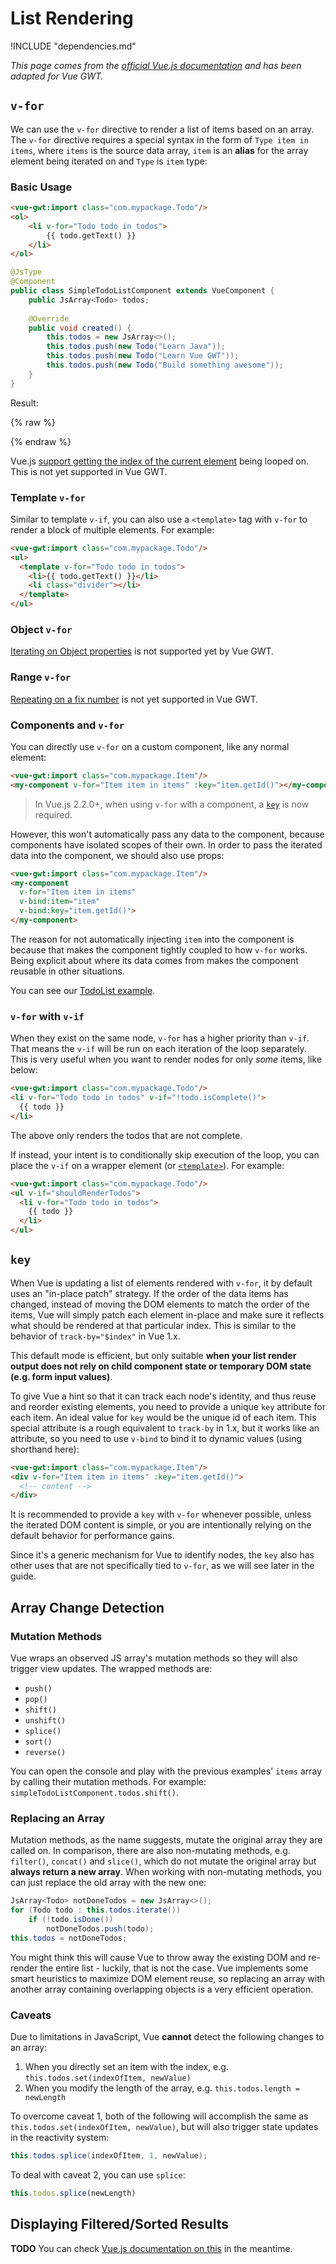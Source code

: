 # List Rendering

!INCLUDE "dependencies.md"

*This page comes from the [official Vue.js documentation](https://vuejs.org/v2/guide/list.html) and has been adapted for Vue GWT.*

## `v-for`

We can use the `v-for` directive to render a list of items based on an array.
The `v-for` directive requires a special syntax in the form of `Type item in items`, where `items` is the source data array, `item` is an **alias** for the array element being iterated on and `Type` is `item` type:

### Basic Usage

```html
<vue-gwt:import class="com.mypackage.Todo"/>
<ol>
    <li v-for="Todo todo in todos">
        {{ todo.getText() }}
    </li>
</ol>
```

```java
@JsType
@Component
public class SimpleTodoListComponent extends VueComponent {
    public JsArray<Todo> todos;
    
    @Override
    public void created() {
        this.todos = new JsArray<>();
        this.todos.push(new Todo("Learn Java"));
        this.todos.push(new Todo("Learn Vue GWT"));
        this.todos.push(new Todo("Build something awesome"));
    }
}
```

Result:

{% raw %}
<p class="example-container" data-name="simpleTodoListComponent">
    <span id="simpleTodoListComponent"></span>
</p>
{% endraw %}

Vue.js [support getting the index of the current element](https://vuejs.org/v2/guide/list.html#Basic-Usage) being looped on.
This is not yet supported in Vue GWT.

### Template `v-for`

Similar to template `v-if`, you can also use a `<template>` tag with `v-for` to render a block of multiple elements. For example:

```html
<vue-gwt:import class="com.mypackage.Todo"/>
<ul>
  <template v-for="Todo todo in todos">
    <li>{{ todo.getText() }}</li>
    <li class="divider"></li>
  </template>
</ul>
```

### Object `v-for`

[Iterating on Object properties](https://vuejs.org/v2/guide/list.html#Object-v-for) is not supported yet by Vue GWT.

### Range `v-for`

[Repeating on a fix number](https://vuejs.org/v2/guide/list.html#Range-v-for) is not yet supported in Vue GWT.

### Components and `v-for`

You can directly use `v-for` on a custom component, like any normal element:

```html
<vue-gwt:import class="com.mypackage.Item"/>
<my-component v-for="Item item in items" :key="item.getId()"></my-component>
```

> In Vue.js 2.2.0+, when using `v-for` with a component, a [`key`](list.html#key) is now required.

However, this won't automatically pass any data to the component, because components have isolated scopes of their own.
In order to pass the iterated data into the component, we should also use props:

```html
<vue-gwt:import class="com.mypackage.Item"/>
<my-component
  v-for="Item item in items"
  v-bind:item="item"
  v-bind:key="item.getId()">
</my-component>
```

The reason for not automatically injecting `item` into the component is because that makes the component tightly coupled to how `v-for` works.
Being explicit about where its data comes from makes the component reusable in other situations.

You can see our [TodoList example](https://axellience.github.io/vue-gwt-demo/).

### `v-for` with `v-if`

When they exist on the same node, `v-for` has a higher priority than `v-if`.
That means the `v-if` will be run on each iteration of the loop separately.
This is very useful when you want to render nodes for only *some* items, like below:

```html
<vue-gwt:import class="com.mypackage.Todo"/>
<li v-for="Todo todo in todos" v-if="!todo.isComplete()">
  {{ todo }}
</li>
```

The above only renders the todos that are not complete.

If instead, your intent is to conditionally skip execution of the loop, you can place the `v-if` on a wrapper element (or [`<template>`](https://vuejs.org/v2/guide/conditional.html#Conditional-Groups-with-v-if-on-lt-template-gt)).
For example:

```html
<vue-gwt:import class="com.mypackage.Todo"/>
<ul v-if="shouldRenderTodos">
  <li v-for="Todo todo in todos">
    {{ todo }}
  </li>
</ul>
```

## `key`

When Vue is updating a list of elements rendered with `v-for`, it by default uses an "in-place patch" strategy.
If the order of the data items has changed, instead of moving the DOM elements to match the order of the items, Vue will simply patch each element in-place and make sure it reflects what should be rendered at that particular index.
This is similar to the behavior of `track-by="$index"` in Vue 1.x.

This default mode is efficient, but only suitable **when your list render output does not rely on child component state or temporary DOM state (e.g. form input values)**.

To give Vue a hint so that it can track each node's identity, and thus reuse and reorder existing elements, you need to provide a unique `key` attribute for each item.
An ideal value for `key` would be the unique id of each item.
This special attribute is a rough equivalent to `track-by` in 1.x, but it works like an attribute, so you need to use `v-bind` to bind it to dynamic values (using shorthand here):

```html
<vue-gwt:import class="com.mypackage.Item"/>
<div v-for="Item item in items" :key="item.getId()">
  <!-- content -->
</div>
```

It is recommended to provide a `key` with `v-for` whenever possible, unless the iterated DOM content is simple, or you are intentionally relying on the default behavior for performance gains.

Since it's a generic mechanism for Vue to identify nodes, the `key` also has other uses that are not specifically tied to `v-for`, as we will see later in the guide.

## Array Change Detection

### Mutation Methods

Vue wraps an observed JS array's mutation methods so they will also trigger view updates.
The wrapped methods are:

- `push()`
- `pop()`
- `shift()`
- `unshift()`
- `splice()`
- `sort()`
- `reverse()`

You can open the console and play with the previous examples' `items` array by calling their mutation methods.
For example: `simpleTodoListComponent.todos.shift()`.

### Replacing an Array

Mutation methods, as the name suggests, mutate the original array they are called on.
In comparison, there are also non-mutating methods, e.g. `filter()`, `concat()` and `slice()`, which do not mutate the original array but **always return a new array**.
When working with non-mutating methods, you can just replace the old array with the new one:

```java
JsArray<Todo> notDoneTodos = new JsArray<>();
for (Todo todo : this.todos.iterate())
    if (!todo.isDone())
        notDoneTodos.push(todo);
this.todos = notDoneTodos;
```

You might think this will cause Vue to throw away the existing DOM and re-render the entire list - luckily, that is not the case.
Vue implements some smart heuristics to maximize DOM element reuse, so replacing an array with another array containing overlapping objects is a very efficient operation.

### Caveats

Due to limitations in JavaScript, Vue **cannot** detect the following changes to an array:

1. When you directly set an item with the index, e.g. `this.todos.set(indexOfItem, newValue)`
2. When you modify the length of the array, e.g. `this.todos.length = newLength`

To overcome caveat 1, both of the following will accomplish the same as `this.todos.set(indexOfItem, newValue)`, but will also trigger state updates in the reactivity system:

```java
this.todos.splice(indexOfItem, 1, newValue);
```

To deal with caveat 2, you can use `splice`:

```js
this.todos.splice(newLength)
```

## Displaying Filtered/Sorted Results

**TODO** You can check [Vue.js documentation on this](https://vuejs.org/v2/guide/list.html#Displaying-Filtered-Sorted-Results) in the meantime.